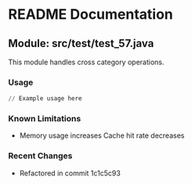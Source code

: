 # README Documentation

## Module: src/test/test_57.java

This module handles cross category operations.

### Usage

```python
// Example usage here
```

### Known Limitations

- Memory usage increases Cache hit rate decreases

### Recent Changes

- Refactored in commit 1c1c5c93
